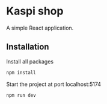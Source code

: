 # Kaspi shop

A simple React application.

## Installation

Install all packages

```bash
npm install
```

Start the project at port localhost:5174

```bash
npm run dev
```
